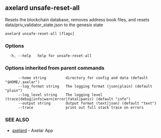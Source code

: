## axelard unsafe-reset-all

Resets the blockchain database, removes address book files, and resets data/priv_validator_state.json to the genesis state

```
axelard unsafe-reset-all [flags]
```

### Options

```
  -h, --help   help for unsafe-reset-all
```

### Options inherited from parent commands

```
      --home string         directory for config and data (default "$HOME/.axelar")
      --log_format string   The logging format (json|plain) (default "plain")
      --log_level string    The logging level (trace|debug|info|warn|error|fatal|panic) (default "info")
      --output string       Output format (text|json) (default "text")
      --trace               print out full stack trace on errors
```

### SEE ALSO

- [axelard](axelard.md)	 - Axelar App

